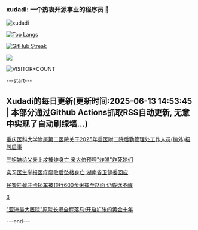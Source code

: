 ### xudadi: 一个热衷开源事业的程序员 👋

![xudadi](https://github-readme-stats-git-masterorgs-github-readme-stats-team.vercel.app/api?username=xudadi)

[![Top Langs](https://github-readme-stats.vercel.app/api/top-langs/?username=xudadi)](https://github.com/anuraghazra/github-readme-stats)

[![GitHub Streak](https://streak-stats.demolab.com?user=xudadi&locale=zh_Hans)](https://git.io/streak-stats)

![](https://raw.githubusercontent.com/xudadi/xudadi/main/assets/github-contribution-grid-snake.svg)

![VISITOR+COUNT](https://komarev.com/ghpvc/?username=xudadi&label=VISITOR+COUNT)


---start---

## Xudadi的每日更新(更新时间:2025-06-13 14:53:45 | 本部分通过Github Actions抓取RSS自动更新, 无意中实现了自动刷绿墙...)

[重庆医科大学附属第二医院关于2025年重医附二院后勤管理处工作人员(编外)招聘启事](https://www.gongkaoleida.com/article/2449923)

[三姐妹给父亲上坟被炸身亡 亲大伯预埋"炸弹"炸死她们](https://m.163.com/news/article/K1SAJ23N05561G0D.html)

[实习医生举报医疗腐败后坠楼身亡 湖南省卫健委回应](https://m.163.com/news/article/K1SVFN5J05149FJ6.html)

[民警拦截冲卡轿车被顶行600余米摔至路面 仍昏迷不醒](https://m.163.com/news/article/K1SH75SK0534P59R.html)

[3](https://m.163.com/touch/news/sub/domestic)

["亚洲最大医院"原院长阚全程落马:开启扩张的黄金十年](https://m.163.com/news/article/K1S4A8HF0514BE2Q.html)

---end---
